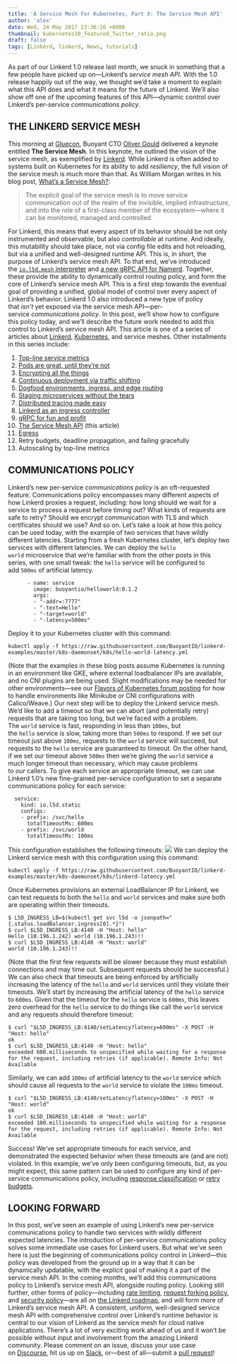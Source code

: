 ```yaml
---
title: 'A Service Mesh For Kubernetes, Part X: The Service Mesh API'
author: 'alex'
date: Wed, 24 May 2017 23:36:26 +0000
thumbnail: kubernetes10_featured_Twitter_ratio.png
draft: false
tags: [Linkerd, linkerd, News, tutorials]
---
```


As part of our Linkerd 1.0 release last month, we snuck in something that a few people have picked up on—Linkerd’s *service mesh API*. With the 1.0 release happily out of the way, we thought we’d take a moment to explain what this API does and what it means for the future of Linkerd. We’ll also show off one of the upcoming features of this API—dynamic control over Linkerd’s per-service *communications policy*.

## THE LINKERD SERVICE MESH

This morning at [Gluecon](http://gluecon.com/), Buoyant CTO [Oliver Gould](https://twitter.com/olix0r) delivered a keynote entitled **The Service Mesh**. In this keynote, he outlined the vision of the service mesh, as exemplified by [Linkerd](https://linkerd.io/). While Linkerd is often added to systems built on Kubernetes for its ability to add *resiliency*, the full vision of the service mesh is much more than that. As William Morgan writes in his blog post, [What’s a Service Mesh?](/whats-a-service-mesh-and-why-do-i-need-one/):

> The explicit goal of the service mesh is to move service communication out of the realm of the invisible, implied infrastructure, and into the role of a first-class member of the ecosystem—where it can be monitored, managed and controlled.

For Linkerd, this means that every aspect of its behavior should be not only instrumented and observable, but also *controllable* at runtime. And ideally, this mutability should take place, not via config file edits and hot reloading, but via a unified and well-designed runtime API. This is, in short, the purpose of Linkerd’s service mesh API. To that end, we’ve introduced the [`io.l5d.mesh` interpreter](https://linkerd.io/config/1.0.0/linkerd/index.html#namerd-mesh) and [a new gRPC API for Namerd](https://linkerd.io/config/1.0.0/namerd/index.html#grpc-mesh-interface). Together, these provide the ability to dynamically control routing policy, and form the core of Linkerd’s service mesh API. This is a first step towards the eventual goal of providing a unified, global model of control over every aspect of Linkerd’s behavior. Linkerd 1.0 also introduced a new type of policy that *isn’t* yet exposed via the service mesh API—per-service *communications policy*. In this post, we’ll show how to configure this policy today, and we’ll describe the future work needed to add this control to Linkerd’s service mesh API. This article is one of a series of articles about [Linkerd](https://linkerd.io/), [Kubernetes](https://kubernetes.io/), and service meshes. Other installments in this series include:

1.  [Top-line service metrics](/a-service-mesh-for-kubernetes-part-i-top-line-service-metrics/)
2.  [Pods are great, until they’re not](/a-service-mesh-for-kubernetes-part-ii-pods-are-great-until-theyre-not/)
3.  [Encrypting all the things](/a-service-mesh-for-kubernetes-part-iii-encrypting-all-the-things/)
4.  [Continuous deployment via traffic shifting](/a-service-mesh-for-kubernetes-part-iv-continuous-deployment-via-traffic-shifting/)
5.  [Dogfood environments, ingress, and edge routing](/a-service-mesh-for-kubernetes-part-v-dogfood-environments-ingress-and-edge-routing/)
6.  [Staging microservices without the tears](/a-service-mesh-for-kubernetes-part-vi-staging-microservices-without-the-tears/)
7.  [Distributed tracing made easy](/a-service-mesh-for-kubernetes-part-vii-distributed-tracing-made-easy/)
8.  [Linkerd as an ingress controller](/a-service-mesh-for-kubernetes-part-viii-linkerd-as-an-ingress-controller/)
9.  [gRPC for fun and profit](/a-service-mesh-for-kubernetes-part-ix-grpc-for-fun-and-profit/)
10. [The Service Mesh API](/a-service-mesh-for-kubernetes-part-x-the-service-mesh-api/) (this article)
11. [Egress](/a-service-mesh-for-kubernetes-part-xi-egress/)
12. Retry budgets, deadline propagation, and failing gracefully
13. Autoscaling by top-line metrics

## COMMUNICATIONS POLICY

Linkerd’s new per-service *communications policy* is an oft-requested feature. Communications policy encompasses many different aspects of how Linkerd proxies a request, including: how long should we wait for a service to process a request before timing out? What kinds of requests are safe to retry? Should we encrypt communication with TLS and which certificates should we use? And so on. Let’s take a look at how this policy can be used today, with the example of two services that have wildly different latencies. Starting from a fresh Kubernetes cluster, let’s deploy two services with different latencies. We can deploy the `hello world` microservice that we’re familiar with from the other posts in this series, with one small tweak: the `hello` service will be configured to add `500ms` of artificial latency.

          - name: service
            image: buoyantio/helloworld:0.1.2
            args:
            - "-addr=:7777"
            - "-text=Hello"
            - "-target=world"
            - "-latency=500ms"

Deploy it to your Kubernetes cluster with this command:

    kubectl apply -f https://raw.githubusercontent.com/BuoyantIO/linkerd-examples/master/k8s-daemonset/k8s/hello-world-latency.yml

(Note that the examples in these blog posts assume Kubernetes is running in an environment like GKE, where external loadbalancer IPs are available, and no CNI plugins are being used. Slight modifications may be needed for other environments—see our [Flavors of Kubernetes forum posting](https://discourse.linkerd.io/t/flavors-of-kubernetes/53) for how to handle environments like Minikube or CNI configurations with Calico/Weave.) Our next step will be to deploy the Linkerd service mesh. We’d like to add a timeout so that we can abort (and potentially retry) requests that are taking too long, but we’re faced with a problem. The `world` service is fast, responding in less than `100ms`, but the `hello` service is slow, taking more than `500ms` to respond. If we set our timeout just above `100ms`, requests to the `world` service will succeed, but requests to the `hello` service are guaranteed to timeout. On the other hand, if we set our timeout above `500ms` then we’re giving the `world` service a much longer timeout than necessary, which may cause problems to *our* callers. To give each service an appropriate timeout, we can use Linkerd 1.0’s new fine-grained per-service configuration to set a separate communications policy for each service:

      service:
        kind: io.l5d.static
        configs:
        - prefix: /svc/hello
          totalTimeoutMs: 600ms
        - prefix: /svc/world
          totalTimeoutMs: 100ms

This configuration establishes the following timeouts: ![](https://buoyant.io/wp-content/uploads/2017/07/buoyant-k8s-hello-world-timeouts.png) We can deploy the Linkerd service mesh with this configuration using this command:

    kubectl apply -f https://raw.githubusercontent.com/BuoyantIO/linkerd-examples/master/k8s-daemonset/k8s/linkerd-latency.yml

Once Kubernetes provisions an external LoadBalancer IP for Linkerd, we can test requests to both the `hello` and `world` services and make sure both are operating within their timeouts.

    $ L5D_INGRESS_LB=$(kubectl get svc l5d -o jsonpath="{.status.loadBalancer.ingress[0].*}")
    $ curl $L5D_INGRESS_LB:4140 -H "Host: hello"
    Hello (10.196.1.242) world (10.196.1.243)!!
    $ curl $L5D_INGRESS_LB:4140 -H "Host: world"
    world (10.196.1.243)!!

(Note that the first few requests will be slower because they must establish connections and may time out. Subsequent requests should be successful.) We can also check that timeouts are being enforced by artificially increasing the latency of the `hello` and `world` services until they violate their timeouts. We’ll start by increasing the artificial latency of the `hello` service to `600ms`. Given that the timeout for the `hello` service is `600ms`, this leaves zero overhead for the `hello` service to do things like call the `world` service and any requests should therefore timeout:

    $ curl "$L5D_INGRESS_LB:4140/setLatency?latency=600ms" -X POST -H "Host: hello"
    ok
    $ curl $L5D_INGRESS_LB:4140 -H "Host: hello"
    exceeded 600.milliseconds to unspecified while waiting for a response for the request, including retries (if applicable). Remote Info: Not Available

Similarly, we can add `100ms` of artificial latency to the `world` service which should cause all requests to the `world` service to violate the `100ms` timeout.

    $ curl "$L5D_INGRESS_LB:4140/setLatency?latency=100ms" -X POST -H "Host: world"
    ok
    $ curl $L5D_INGRESS_LB:4140 -H "Host: world"
    exceeded 100.milliseconds to unspecified while waiting for a response for the request, including retries (if applicable). Remote Info: Not Available

Success! We’ve set appropriate timeouts for each service, and demonstrated the expected behavior when these timeouts are (and are not) violated. In this example, we’ve only been configuring timeouts, but, as you might expect, this same pattern can be used to configure any kind of per-service communications policy, including [response classification](https://linkerd.io/config/1.0.0/linkerd/index.html#http-response-classifiers) or [retry budgets](https://linkerd.io/config/1.0.0/linkerd/index.html#retries).

## LOOKING FORWARD

In this post, we’ve seen an example of using Linkerd’s new per-service communications policy to handle two services with wildly different expected latencies. The introduction of per-service communications policy solves some immediate use cases for Linkerd users. But what we’ve seen here is just the beginning of communications policy control in Linkerd—this policy was developed from the ground up in a way that it can be dynamically updatable, with the explicit goal of making it a part of the service mesh API. In the coming months, we’ll add this communications policy to Linkerd’s service mesh API, alongside routing policy. Looking still further, other forms of policy—including [rate limiting](https://github.com/linkerd/linkerd/issues/1006), [request forking policy](https://github.com/linkerd/linkerd/issues/1277), and [security policy](https://github.com/linkerd/linkerd/issues/1276)—are all on [the Linkerd roadmap](https://github.com/linkerd/linkerd/projects/3), and will form more of Linkerd’s service mesh API. A consistent, uniform, well-designed service mesh API with comprehensive control over Linkerd’s runtime behavior is central to our vision of Linkerd as the service mesh for cloud native applications. There’s a lot of very exciting work ahead of us and it won’t be possible without input and involvement from the amazing Linkerd community. Please comment on an issue, discuss your use case on [Discourse](https://discourse.linkerd.io/), hit us up on [Slack](https://slack.linkerd.io/), or—best of all—submit a [pull request](https://github.com/linkerd/linkerd/pulls)!
